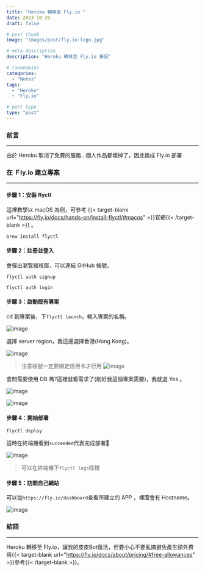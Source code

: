 ```yaml
---
title: "Heroku 轉移至 Fly.io "
date: 2023-10-29
draft: false

# post thumb
image: "images/post/fly.io-logo.jpg"

# meta description
description: "Heroku 轉移至 Fly.io 筆記"

# taxonomies
categories:
  - "Notes"
tags:
  - "Heroku"
  - "Fly.io"

# post type
type: "post"
---
```


### 前言

---

由於 Heroku 取消了免費的服務...個人作品都壞掉了，因此換成 Fly.io 部署

### 在 Ｆly.io 建立專案

---

#### 步驟 1：安裝 flyctl

這裡教學以 macOS 為例，可參考 {{< target-blank url="https://fly.io/docs/hands-on/install-flyctl/#macos" >}}官網{{< /target-blank >}} 。

```
brew install flyctl
```

#### 步驟 2：註冊並登入

會彈出瀏覽器視窗，可以連結 GitHub 帳號。

```
flyctl auth signup
```

```
flyctl auth login
```

#### 步驟 3：啟動既有專案

cd 到專案後，下`flyctl launch`，輸入專案的名稱。

![image](../../../../images/post/post-8-1.jpg)

選擇 server region，我這邊選擇香港(Hong Kong)。

![image](../../../../images/post/post-8-2.jpg)

> 注意帳號一定要綁定信用卡才行用 ![image](../../../../images/post/post-8-3.jpg)

會問需要使用 DB 嗎?這裡就看需求了(剛好我這個專案需要)，我就選 Yes 。

![image](../../../../images/post/post-8-4.jpg)

![image](../../../../images/post/post-8-5.jpg)

#### 步驟 4：開始部署

```
flyctl deploy
```
這時在終端機看到`succeeded`代表完成部署🎉

![image](../../../../images/post/post-8-6.jpg)

> 可以在終端機下`flyctl logs`除錯

#### 步驟 5：訪問自己網站

可以從`https://fly.io/dashboard`查看所建立的 APP ，裡面會有 Hostname。

![image](../../../../images/post/post-8-7.jpg)

### 結語

---

Heroku 轉移至 Fly.io，讓我的皮皮Bot復活，但要小心不要亂搞避免產生額外費用{{< target-blank url="https://fly.io/docs/about/pricing/#free-allowances" >}}參考{{< /target-blank >}}。
